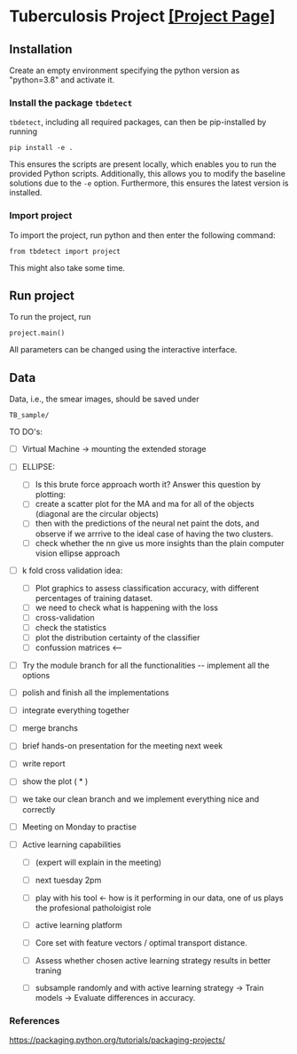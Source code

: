 
# Tuberculosis Project [[Project Page]](https://github.com/marinadominguez/TBProject)

## Installation

Create an empty environment specifying the python version as "python=3.8" and activate it.


### Install the package `tbdetect`

`tbdetect`, including all required packages, can then be pip-installed by running
```
pip install -e .
```
This ensures the scripts are present locally, which enables you to run the provided Python scripts. Additionally, this allows you to modify the baseline solutions due to the `-e` option. Furthermore, this ensures the latest version is installed.


### Import project

To import the project, run python and then enter the following command:
```
from tbdetect import project
```
This might also take some time.

## Run project

To run the project, run
```
project.main()
```

All parameters can be changed using the interactive interface.


## Data

Data, i.e., the smear images, should be saved under
```
TB_sample/
```



TO DO's:
- [ ] Virtual Machine -> mounting the extended storage 

- [ ] ELLIPSE: 
	- [ ] Is this brute force approach worth it?  Answer this question by plotting: 
	- [ ] create a scatter plot for the MA and ma for all of the objects (diagonal are the circular objects)
	- [ ] then with the predictions of the neural net paint the dots, and observe if we arrrive to the ideal case of having the two clusters.
	- [ ] check whether the nn give us more insights than the plain computer vision ellipse approach
  
- [ ] k fold cross validation idea:
  - [ ] Plot graphics to assess classification accuracy, with different percentages of training dataset.
  - [ ] we need to check what is happening with the loss
  - [ ] cross-validation
  - [ ] check the statistics
  - [ ] plot the distribution certainty of the classifier
  - [ ] confussion matrices <--

- [ ] Try the module branch for all the functionalities -- implement all the options
- [ ] polish and finish all the implementations
- [ ] integrate everything together
- [ ] merge branchs
- [ ] brief hands-on presentation for the meeting next week
- [ ] write report
- [ ] show the plot ( * )
- [ ] we take our clean branch and we implement everything nice and correctly 
- [ ] Meeting on Monday to practise 


 - [ ] Active learning capabilities 
 	- [ ] (expert will explain in the meeting)
	- [ ] next tuesday 2pm
	- [ ] play with his tool <- how is it performing in our data, one of us plays the profesional patholoigist role
	- [ ] active learning platform
	- [ ] Core set with feature vectors / optimal transport distance.
	- [ ] Assess whether chosen active learning strategy results in better traning
	- [ ] subsample randomly and with active learning strategy -> Train models -> Evaluate differences in accuracy.






### References
https://packaging.python.org/tutorials/packaging-projects/

